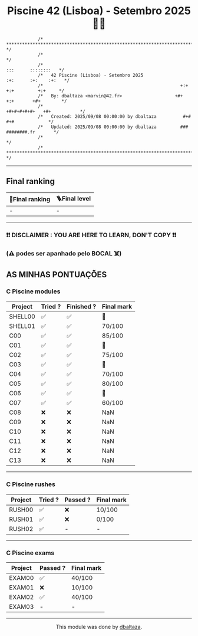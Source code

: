 <h1 align="center">Piscine 42 (Lisboa) - Setembro 2025 🏊‍♂️</h1>


```
            /* ************************************************************************** */
            /*                                                                            */
            /*                                                        :::      ::::::::   */
            /*   42 Piscine (Lisboa) - Setembro 2025                :+:      :+:    :+:   */
            /*                                                    +:+ +:+         +:+     */
            /*   By: dbaltaza <marvin@42.fr>                    +#+  +:+       +#+        */
            /*                                                +#+#+#+#+#+   +#+           */
            /*   Created: 2025/09/08 00:00:00 by dbaltaza          #+#    #+#             */
            /*   Updated: 2025/09/08 00:00:00 by dbaltaza         ###   ########.fr       */
            /*                                                                            */
            /* ************************************************************************** */
```

---

## Final ranking

<div align="center">

| 🏅Final ranking  | 🪜Final level |
| ----------------- | ------------- |
| -             | -        |

</div>

---

### ❗❗ DISCLAIMER : YOU ARE HERE TO LEARN, DON'T COPY ❗❗
### (⚠️ podes ser apanhado pelo BOCAL ☠️)


## AS MINHAS PONTUAÇÕES

### C Piscine modules

<div align="center">

| Project | Tried ? | Finished ? | Final mark |
|---------|---------|------------|------------|
| SHELL00 | ✅ | ✅ | 💯 |
| SHELL01 | ✅ | ✅ | 70/100 |
| C00     | ✅ | ✅ | 85/100 |
| C01     | ✅ | ✅ | 💯 |
| C02     | ✅ | ✅ | 75/100 |
| C03     | ✅ | ✅ | 💯 |
| C04     | ✅ | ✅ | 70/100 |
| C05     | ✅ | ✅ | 80/100 |
| C06     | ✅ | ✅ | 💯 |
| C07     | ✅ | ✅ | 60/100 |
| C08     | ❌ | ❌ | NaN |
| C09     | ❌ | ❌ | NaN |
| C10     | ❌ | ❌ | NaN |
| C11     | ❌ | ❌ | NaN |
| C12     | ❌ | ❌ | NaN |
| C13     | ❌ | ❌ | NaN |

</div>

---

### C Piscine rushes

<div align="center">

| Project | Tried ? | Passed ? | Final mark |
|---------|---------|----------|------------|
| RUSH00  | ✅  | ❌ | 10/100 |
| RUSH01  | ✅ | ❌ | 0/100 |
| RUSH02  | ✅ | - | - |

</div>

---

### C Piscine exams

<div align="center">

| Project  | Passed ? | Final mark |
|---------|---------|----------|
| EXAM00  | ✅  | 40/100 | 
| EXAM01 | ❌ | 10/100 |
| EXAM02 | ✅  | 40/100 | 
| EXAM03 | - | - | 

</div>

---

<div align="center">

This module was done by [dbaltaza](https://instagram.com/dini.mb).

</div>
